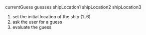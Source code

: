 <!-- vars -->
currentGuess
guesses
shipLocation1
shipLocation2
shipLocation3

<!-- steps -->
1. set the initial location of the ship (1..6)
2. ask the user for a guess
3. evaluate the guess
